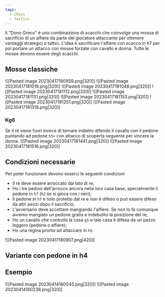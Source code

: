 ```yaml
---
tags:
  - Chess
  - Tactics
---
```

Il "Dono Greco" è una combinazione di scacchi che coinvolge una mossa di sacrificio di un alfiere da parte del giocatore attaccante per ottenere vantaggi strategici o tattici.
L'idea è sacrificare l'alfiere con scacco in h7 per poi portare un attacco con mosse forzate con cavallo e donna.
Tutte le mosse devono essere degli scacchi.

## Mosse classiche

![[Pasted image 20230417180959.png|320]] ![[Pasted image 20230417181019.png|320]]
![[Pasted image 20230417181048.png|320]] ![[Pasted image 20230417181112.png|320]]
![[Pasted image 20230417181131.png|320]] ![[Pasted image 20230417181153.png|320]]
![[Pasted image 20230417181251.png|320]] ![[Pasted image 20230417181318.png|320]]

### Kg6
Se il re viene fuori invece di tornare indietro difendo il cavallo con il pedone puntando ad pedone `h5+` con attacco di scoperta seguente per vincere la donna.
![[Pasted image 20230417181441.png|320]] ![[Pasted image 20230417181516.png|320]]

## Condizioni necessarie

Per poter funzionare devono esserci le seguenti condizioni

* Il re deve essere arroccato dal lato di re;
* Ho i tre pedoni dell'arrocco ancora nella loro casa base, specialmente il pedone in `h7` (`h2` se si gioca con i neri);
* Il pedone in `h7` è solo protetto dal re e non è difeso o può essere difeso da altri pezzi dopo il sacrificio;
* L'avversario deve accettare mangiando l'alfiere. Se non lo fa comunque avremo mangiato un pedone gratis e indebolito la posizione del re;
* Ho un cavallo che controlla la casa `g5` e tale casa è difesa da un pezzo leggero (pedone o alfiere);
* Ho una regina pronta ad attaccare in `h5`.

![[Pasted image 20230417180907.png|420]]

## Variante con pedone in h4
## Esempio
![[Pasted image 20230414160045.png|320]] ![[Pasted image 20230414160238.png|320]]